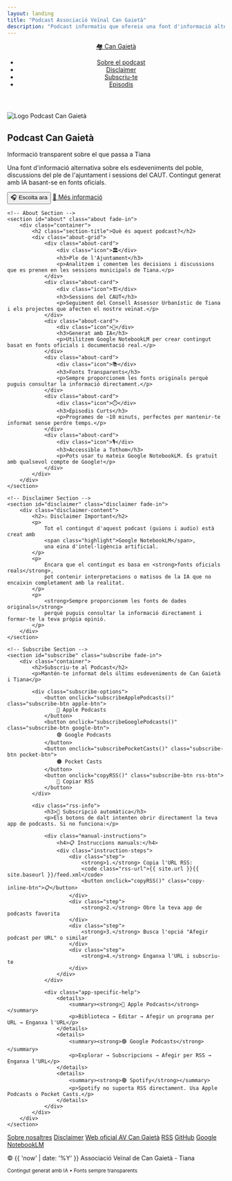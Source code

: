 ```yaml
---
layout: landing
title: "Podcast Associació Veïnal Can Gaietà"
description: "Podcast informatiu que ofereix una font d'informació alternativa sobre els esdeveniments de Tiana. Contingut generat amb IA basant-se en fonts oficials."
---
```


<header class="header">
    <nav class="nav">
        <a href="#" class="logo">🏘️ Can Gaietà</a>
        <ul class="nav-links">
            <li><a href="#about">Sobre el podcast</a></li>
            <li><a href="#disclaimer">Disclaimer</a></li>
            <li><a href="#subscribe">Subscriu-te</a></li>
            <li><a href="/episodis">Episodis</a></li>
        </ul>
    </nav>
</header>

<main>
    <!-- Hero Section -->
    <section class="hero">
        <div class="hero-content">
            <img src="{{ '/assets/logo-podcast.png' | relative_url }}" alt="Logo Podcast Can Gaietà" class="podcast-logo">
            <h1>Podcast Can Gaietà</h1>
            <p class="subtitle">Informació transparent sobre el que passa a Tiana</p>
            <p class="description">
                Una font d'informació alternativa sobre els esdeveniments del poble,
                discussions del ple de l'ajuntament i sessions del CAUT.
                Contingut generat amb IA basant-se en fonts oficials.
            </p>
            <div class="cta-buttons">
                <button onclick="openPodcast()" class="btn btn-primary">
                    🎧 Escolta ara
                </button>
                <a href="#about" class="btn btn-secondary">
                    📖 Més informació
                </a>
            </div>
        </div>
    </section>

    <!-- About Section -->
    <section id="about" class="about fade-in">
        <div class="container">
            <h2 class="section-title">Què és aquest podcast?</h2>
            <div class="about-grid">
                <div class="about-card">
                    <div class="icon">🏛️</div>
                    <h3>Ple de l'Ajuntament</h3>
                    <p>Analitzem i comentem les decisions i discussions que es prenen en les sessions municipals de Tiana.</p>
                </div>
                <div class="about-card">
                    <div class="icon">🏗️</div>
                    <h3>Sessions del CAUT</h3>
                    <p>Seguiment del Consell Assessor Urbanístic de Tiana i els projectes que afecten el nostre veïnat.</p>
                </div>
                <div class="about-card">
                    <div class="icon">🤖</div>
                    <h3>Generat amb IA</h3>
                    <p>Utilitzem Google NotebookLM per crear contingut basat en fonts oficials i documentació real.</p>
                </div>
                <div class="about-card">
                    <div class="icon">📚</div>
                    <h3>Fonts Transparents</h3>
                    <p>Sempre proporcionem les fonts originals perquè puguis consultar la informació directament.</p>
                </div>
                <div class="about-card">
                    <div class="icon">⏱️</div>
                    <h3>Episodis Curts</h3>
                    <p>Programes de ~10 minuts, perfectes per mantenir-te informat sense perdre temps.</p>
                </div>
                <div class="about-card">
                    <div class="icon">🎙️</div>
                    <h3>Accessible a Tothom</h3>
                    <p>Pots usar tu mateix Google NotebookLM. És gratuït amb qualsevol compte de Google!</p>
                </div>
            </div>
        </div>
    </section>

    <!-- Disclaimer Section -->
    <section id="disclaimer" class="disclaimer fade-in">
        <div class="disclaimer-content">
            <h2>⚠️ Disclaimer Important</h2>
            <p>
                Tot el contingut d'aquest podcast (guions i audio) està creat amb
                <span class="highlight">Google NotebookLM</span>,
                una eina d'intel·ligència artificial.
            </p>
            <p>
                Encara que el contingut es basa en <strong>fonts oficials reals</strong>,
                pot contenir interpretacions o matisos de la IA que no encaixin completament amb la realitat.
            </p>
            <p>
                <strong>Sempre proporcionem les fonts de dades originals</strong>
                perquè puguis consultar la informació directament i formar-te la teva pròpia opinió.
            </p>
        </div>
    </section>

    <!-- Subscribe Section -->
    <section id="subscribe" class="subscribe fade-in">
        <div class="container">
            <h2>Subscriu-te al Podcast</h2>
            <p>Mantén-te informat dels últims esdeveniments de Can Gaietà i Tiana</p>

            <div class="subscribe-options">
                <button onclick="subscribeApplePodcasts()" class="subscribe-btn apple-btn">
                    🍎 Apple Podcasts
                </button>
                <button onclick="subscribeGooglePodcasts()" class="subscribe-btn google-btn">
                    🟢 Google Podcasts
                </button>
                <button onclick="subscribePocketCasts()" class="subscribe-btn pocket-btn">
                    🟤 Pocket Casts
                </button>
                <button onclick="copyRSS()" class="subscribe-btn rss-btn">
                    📡 Copiar RSS
                </button>
            </div>

            <div class="rss-info">
                <h3>📱 Subscripció automàtica</h3>
                <p>Els botons de dalt intenten obrir directament la teva app de podcasts. Si no funciona:</p>

                <div class="manual-instructions">
                    <h4>📋 Instruccions manuals:</h4>
                    <div class="instruction-steps">
                        <div class="step">
                            <strong>1.</strong> Copia l'URL RSS:
                            <code class="rss-url">{{ site.url }}{{ site.baseurl }}/feed.xml</code>
                            <button onclick="copyRSS()" class="copy-inline-btn">📋</button>
                        </div>
                        <div class="step">
                            <strong>2.</strong> Obre la teva app de podcasts favorita
                        </div>
                        <div class="step">
                            <strong>3.</strong> Busca l'opció "Afegir podcast per URL" o similar
                        </div>
                        <div class="step">
                            <strong>4.</strong> Enganxa l'URL i subscriu-te
                        </div>
                    </div>
                </div>

                <div class="app-specific-help">
                    <details>
                        <summary><strong>🍎 Apple Podcasts</strong></summary>
                        <p>Biblioteca → Editar → Afegir un programa per URL → Enganxa l'URL</p>
                    </details>
                    <details>
                        <summary><strong>🟢 Google Podcasts</strong></summary>
                        <p>Explorar → Subscripcions → Afegir per RSS → Enganxa l'URL</p>
                    </details>
                    <details>
                        <summary><strong>🟣 Spotify</strong></summary>
                        <p>Spotify no suporta RSS directament. Usa Apple Podcasts o Pocket Casts.</p>
                    </details>
                </div>
            </div>
        </div>
    </section>
</main>

<!-- Footer -->
<footer class="footer">
    <div class="container">
        <div class="footer-links">
            <a href="#about">Sobre nosaltres</a>
            <a href="#disclaimer">Disclaimer</a>
            <a href="https://cangaieta.cat" target="_blank">Web oficial AV Can Gaietà</a>
            <a href="{{ '/feed.xml' | relative_url }}">RSS</a>
            <a href="https://github.com/cangaieta/podcast">GitHub</a>
            <a href="https://notebooklm.google" target="_blank">Google NotebookLM</a>
        </div>
        <p>&copy; {{ 'now' | date: '%Y' }} Associació Veïnal de Can Gaietà - Tiana</p>
        <p><small>Contingut generat amb IA • Fonts sempre transparents</small></p>
    </div>
</footer>